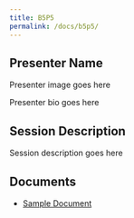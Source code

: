 ```yaml
---
title: B5P5
permalink: /docs/b5p5/
---
```


## Presenter Name

Presenter image goes here

Presenter bio goes here

## Session Description

Session description goes here

## Documents
 - [Sample Document](../monday/breakout5/documents/b1p1d1.pdf)